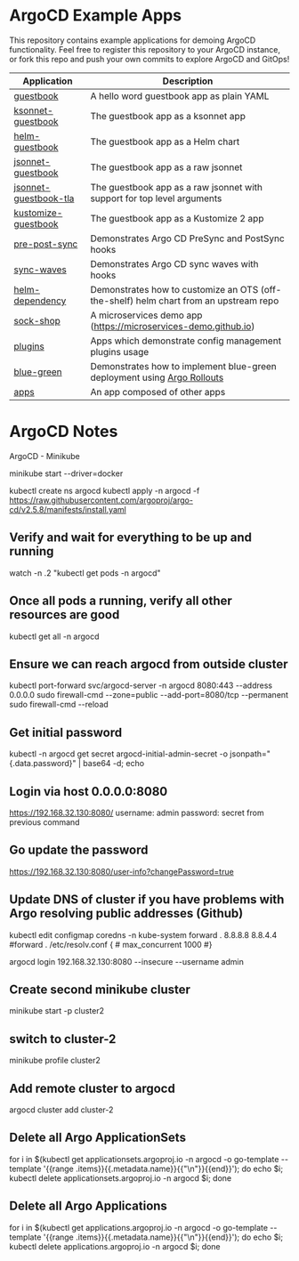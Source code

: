 # ArgoCD Example Apps

This repository contains example applications for demoing ArgoCD functionality. Feel free
to register this repository to your ArgoCD instance, or fork this repo and push your own commits
to explore ArgoCD and GitOps!

| Application | Description |
|-------------|-------------|
| [guestbook](guestbook/) | A hello word guestbook app as plain YAML |
| [ksonnet-guestbook](ksonnet-guestbook/) | The guestbook app as a ksonnet app |
| [helm-guestbook](helm-guestbook/) | The guestbook app as a Helm chart |
| [jsonnet-guestbook](jsonnet-guestbook/) | The guestbook app as a raw jsonnet |
| [jsonnet-guestbook-tla](jsonnet-guestbook-tla/) | The guestbook app as a raw jsonnet with support for top level arguments |
| [kustomize-guestbook](kustomize-guestbook/) | The guestbook app as a Kustomize 2 app |
| [pre-post-sync](pre-post-sync/) | Demonstrates Argo CD PreSync and PostSync hooks |
| [sync-waves](sync-waves/) | Demonstrates Argo CD sync waves with hooks |
| [helm-dependency](helm-dependency/) | Demonstrates how to customize an OTS (off-the-shelf) helm chart from an upstream repo |
| [sock-shop](sock-shop/) | A microservices demo app (https://microservices-demo.github.io) |
| [plugins](plugins/) | Apps which demonstrate config management plugins usage |
| [blue-green](blue-green/) | Demonstrates how to implement blue-green deployment using [Argo Rollouts](https://github.com/argoproj/argo-rollouts)
| [apps](apps/) | An app composed of other apps |

# ArgoCD Notes

ArgoCD - Minikube

minikube start --driver=docker

kubectl create ns argocd
kubectl apply -n argocd -f https://raw.githubusercontent.com/argoproj/argo-cd/v2.5.8/manifests/install.yaml

## Verify and wait for everything to be up and running
 watch -n .2 "kubectl get pods -n argocd"

## Once all pods a running, verify all other resources are good
kubectl get all -n argocd

## Ensure we can reach argocd from outside cluster
kubectl port-forward svc/argocd-server -n argocd 8080:443 --address 0.0.0.0
sudo firewall-cmd --zone=public --add-port=8080/tcp --permanent
sudo firewall-cmd --reload

## Get initial password
kubectl -n argocd get secret argocd-initial-admin-secret -o jsonpath="{.data.password}" | base64 -d; echo

## Login via host 0.0.0.0:8080
https://192.168.32.130:8080/
username: admin
password: secret from previous command

## Go update the password
https://192.168.32.130:8080/user-info?changePassword=true

## Update DNS of cluster if you have problems with Argo resolving public addresses (Github)
kubectl edit configmap coredns -n kube-system
	forward . 8.8.8.8 8.8.4.4
	#forward . /etc/resolv.conf {
	#   max_concurrent 1000
	#}
	
argocd login 192.168.32.130:8080 --insecure --username admin

## Create second minikube cluster
minikube start -p cluster2

## switch to cluster-2
minikube profile cluster2

## Add remote cluster to argocd
argocd cluster add cluster-2

## Delete all Argo ApplicationSets
for i in $(kubectl get applicationsets.argoproj.io -n argocd -o go-template --template '{{range .items}}{{.metadata.name}}{{"\n"}}{{end}}'); do echo $i; kubectl delete applicationsets.argoproj.io -n argocd $i; done

## Delete all Argo Applications
for i in $(kubectl get applications.argoproj.io -n argocd -o go-template --template '{{range .items}}{{.metadata.name}}{{"\n"}}{{end}}'); do echo $i; kubectl delete applications.argoproj.io -n argocd $i; done

